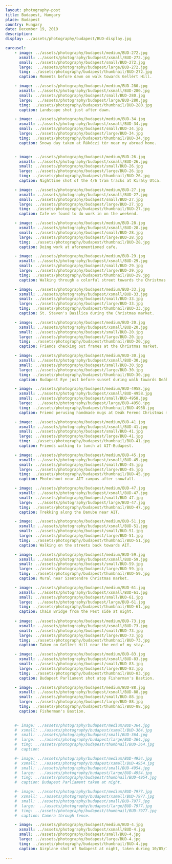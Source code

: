 ```yaml
---
layout: photography-post
title: Budapest, Hungary
place: Budapest
country: Hungary
date: December 19, 2019
description:
display: ../assets/photography/budapest/BUD-display.jpg

carousel:
    - image: ../assets/photography/budapest/medium/BUD-272.jpg
      xsmall: ../assets/photography/budapest/xsmall/BUD-272.jpg
      small: ../assets/photography/budapest/small/BUD-272.jpg
      large:  ../assets/photography/budapest/large/BUD-272.jpg
      timg: ../assets/photography/budapest/thumbnail/BUD-272.jpg
      caption: Moments before dawn on walk towards Gellért Hill.

    - image: ../assets/photography/budapest/medium/BUD-280.jpg
      xsmall: ../assets/photography/budapest/xsmall/BUD-280.jpg
      small: ../assets/photography/budapest/small/BUD-280.jpg
      large:  ../assets/photography/budapest/large/BUD-280.jpg
      timg: ../assets/photography/budapest/thumbnail/BUD-280.jpg
      caption: Landscape shot just after dawn.

    - image: ../assets/photography/budapest/medium/BUD-34.jpg
      xsmall: ../assets/photography/budapest/xsmall/BUD-34.jpg
      small: ../assets/photography/budapest/small/BUD-34.jpg
      large: ../assets/photography/budapest/large/BUD-34.jpg
      timg: ../assets/photography/budapest/thumbnail/BUD-34.jpg
      caption: Snowy day taken at Rákóczi tér near my abroad home. 


    - image: ../assets/photography/budapest/medium/BUD-26.jpg
      xsmall: ../assets/photography/budapest/xsmall/BUD-26.jpg
      small: ../assets/photography/budapest/small/BUD-26.jpg
      large: ../assets/photography/budapest/large/BUD-26.jpg
      timg: ../assets/photography/budapest/thumbnail/BUD-26.jpg
      caption: Nighttime shot of the 4/6 tram tracks at Király Utca.

    - image: ../assets/photography/budapest/medium/BUD-27.jpg
      xsmall: ../assets/photography/budapest/xsmall/BUD-27.jpg
      small: ../assets/photography/budapest/small/BUD-27.jpg
      large: ../assets/photography/budapest/large/BUD-27.jpg
      timg: ../assets/photography/budapest/thumbnail/BUD-27.jpg
      caption: Cafe we found to do work in on the weekend.

    - image: ../assets/photography/budapest/medium/BUD-28.jpg
      xsmall: ../assets/photography/budapest/xsmall/BUD-28.jpg
      small: ../assets/photography/budapest/small/BUD-28.jpg
      large: ../assets/photography/budapest/large/BUD-28.jpg
      timg: ../assets/photography/budapest/thumbnail/BUD-28.jpg
      caption: Doing work at aforementioned cafe.

    - image: ../assets/photography/budapest/medium/BUD-29.jpg
      xsmall: ../assets/photography/budapest/xsmall/BUD-29.jpg
      small: ../assets/photography/budapest/small/BUD-29.jpg
      large: ../assets/photography/budapest/large/BUD-29.jpg
      timg: ../assets/photography/budapest/thumbnail/BUD-29.jpg
      caption: Walking through a colorful street towards the Christmas market. 

    - image: ../assets/photography/budapest/medium/BUD-33.jpg
      xsmall: ../assets/photography/budapest/xsmall/BUD-33.jpg
      small: ../assets/photography/budapest/small/BUD-33.jpg
      large: ../assets/photography/budapest/large/BUD-33.jpg
      timg: ../assets/photography/budapest/thumbnail/BUD-33.jpg
      caption: St. Steven's Basilica during the Christmas market.

    - image: ../assets/photography/budapest/medium/BUD-20.jpg
      xsmall: ../assets/photography/budapest/xsmall/BUD-20.jpg
      small: ../assets/photography/budapest/small/BUD-20.jpg
      large: ../assets/photography/budapest/large/BUD-20.jpg
      timg: ../assets/photography/budapest/thumbnail/BUD-20.jpg
      caption: Friends checking out frames at the Christmas market. 

    - image: ../assets/photography/budapest/medium/BUD-30.jpg
      xsmall: ../assets/photography/budapest/xsmall/BUD-30.jpg
      small: ../assets/photography/budapest/small/BUD-30.jpg
      large: ../assets/photography/budapest/large/BUD-30.jpg
      timg: ../assets/photography/budapest/thumbnail/BUD-30.jpg
      caption: Budapest Eye just before sunset during walk towards Deák Ferenc tér subway.

    - image: ../assets/photography/budapest/medium/BUD-4958.jpg
      xsmall: ../assets/photography/budapest/xsmall/BUD-4958.jpg
      small: ../assets/photography/budapest/small/BUD-4958.jpg
      large:  ../assets/photography/budapest/large/BUD-4958.jpg
      timg: ../assets/photography/budapest/thumbnail/BUD-4958.jpg
      caption: Friend perusing handmade mugs at Deák Ferenc Christmas market. 

    - image: ../assets/photography/budapest/medium/BUD-41.jpg
      xsmall: ../assets/photography/budapest/xsmall/BUD-41.jpg
      small: ../assets/photography/budapest/small/BUD-41.jpg
      large: ../assets/photography/budapest/large/BUD-41.jpg
      timg: ../assets/photography/budapest/thumbnail/BUD-41.jpg
      caption: Friends walking to lunch at AIT-Budapest. 

    - image: ../assets/photography/budapest/medium/BUD-45.jpg
      xsmall: ../assets/photography/budapest/xsmall/BUD-45.jpg
      small: ../assets/photography/budapest/small/BUD-45.jpg
      large: ../assets/photography/budapest/large/BUD-45.jpg
      timg: ../assets/photography/budapest/thumbnail/BUD-45.jpg
      caption: Photoshoot near AIT campus after snowfall. 

    - image: ../assets/photography/budapest/medium/BUD-47.jpg
      xsmall: ../assets/photography/budapest/xsmall/BUD-47.jpg
      small: ../assets/photography/budapest/small/BUD-47.jpg
      large:  ../assets/photography/budapest/large/BUD-47.jpg
      timg: ../assets/photography/budapest/thumbnail/BUD-47.jpg
      caption: Trekking along the Danube near AIT. 

    - image: ../assets/photography/budapest/medium/BUD-51.jpg
      xsmall: ../assets/photography/budapest/xsmall/BUD-51.jpg
      small: ../assets/photography/budapest/small/BUD-51.jpg
      large: ../assets/photography/budapest/large/BUD-51.jpg
      timg: ../assets/photography/budapest/thumbnail/BUD-51.jpg
      caption: Walking on the streets back towards AIT. 

    - image: ../assets/photography/budapest/medium/BUD-59.jpg
      xsmall: ../assets/photography/budapest/xsmall/BUD-59.jpg
      small: ../assets/photography/budapest/small/BUD-59.jpg
      large: ../assets/photography/budapest/large/BUD-59.jpg
      timg: ../assets/photography/budapest/thumbnail/BUD-59.jpg
      caption: Mural near Szentendre Christmas market. 

    - image: ../assets/photography/budapest/medium/BUD-61.jpg
      xsmall: ../assets/photography/budapest/xsmall/BUD-61.jpg
      small: ../assets/photography/budapest/small/BUD-61.jpg
      large:  ../assets/photography/budapest/large/BUD-61.jpg
      timg: ../assets/photography/budapest/thumbnail/BUD-61.jpg
      caption: Chain Bridge from the Pest side at night. 
    
    - image: ../assets/photography/budapest/medium/BUD-73.jpg
      xsmall: ../assets/photography/budapest/xsmall/BUD-73.jpg
      small: ../assets/photography/budapest/small/BUD-73.jpg
      large: ../assets/photography/budapest/large/BUD-73.jpg
      timg: ../assets/photography/budapest/thumbnail/BUD-73.jpg
      caption: Taken on Gellért Hill near the end of my stay. 

    - image: ../assets/photography/budapest/medium/BUD-83.jpg
      xsmall: ../assets/photography/budapest/xsmall/BUD-83.jpg
      small: ../assets/photography/budapest/small/BUD-83.jpg
      large: ../assets/photography/budapest/large/BUD-83.jpg
      timg: ../assets/photography/budapest/thumbnail/BUD-83.jpg
      caption: Budapest Parliament shot atop Fisherman's Bastion. 

    - image: ../assets/photography/budapest/medium/BUD-88.jpg
      xsmall: ../assets/photography/budapest/xsmall/BUD-88.jpg
      small: ../assets/photography/budapest/small/BUD-88.jpg
      large: ../assets/photography/budapest/large/BUD-88.jpg
      timg: ../assets/photography/budapest/thumbnail/BUD-88.jpg
      caption: Fisherman's Bastion. 

    
    #- image: ../assets/photography/budapest/medium/BUD-364.jpg
    #  xsmall: ../assets/photography/budapest/xsmall/BUD-364.jpg
    #  small: ../assets/photography/budapest/small/BUD-364.jpg
    #  large:  ../assets/photography/budapest/large/BUD-364.jpg
    #  timg: ../assets/photography/budapest/thumbnail/BUD-364.jpg
    #  caption:

    #- image: ../assets/photography/budapest/medium/BUD-4954.jpg
    #  xsmall: ../assets/photography/budapest/xsmall/BUD-4954.jpg
    #  small: ../assets/photography/budapest/small/BUD-4954.jpg
    #  large:  ../assets/photography/budapest/large/BUD-4954.jpg
    #  timg: ../assets/photography/budapest/thumbnail/BUD-4954.jpg
    #  caption: Budapest Parliament taken at night. 

    #- image: ../assets/photography/budapest/medium/BUD-7977.jpg
    #  xsmall: ../assets/photography/budapest/xsmall/BUD-7977.jpg
    #  small: ../assets/photography/budapest/small/BUD-7977.jpg
    #  large:  ../assets/photography/budapest/large/BUD-7977.jpg
    #  timg: ../assets/photography/budapest/thumbnail/BUD-7977.jpg
    #  caption: Camera through fence.

    - image: ../assets/photography/budapest/medium/BUD-4.jpg
      xsmall: ../assets/photography/budapest/xsmall/BUD-4.jpg
      small: ../assets/photography/budapest/small/BUD-4.jpg
      large: ../assets/photography/budapest/large/BUD-4.jpg
      timg: ../assets/photography/budapest/thumbnail/BUD-4.jpg
      caption: Airplane shot of Budapest at night, taken during 10/05/19 flight to Brussels.
      
---
```

